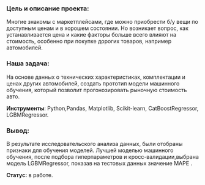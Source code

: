 ### Цель и описание проекта: 
Многие знакомы с маркетплейсами, где можно приобрести б/у вещи по доступным ценам и в хорошем состоянии. Но возникает вопрос, как устанавливается цена и какие факторы больше всего влияют на стоимость, особенно при покупке дорогих товаров, например автомобилей.

### Наша задача:
На основе данных о технических характеристиках, комплектации и ценах других автомобилей, создать прототип модели машинного обучения, который позволит прогонозировать рыночную стоимость авто. 

**Инструменты**:
Python,Pandas, Matplotlib, Scikit-learn, CatBoostRegressor, LGBMRegressor.

### Вывод:
В результате исследовательского анализа данных, были отобраны признаки для обучения моделей. Лучшей моделью машинного обучения, после подбора гиперпараметров и кросс-валидации,выбрана модель LGBMRegressor, показав на тестовых данных значение MAPE .

**Статус:** в работе.
